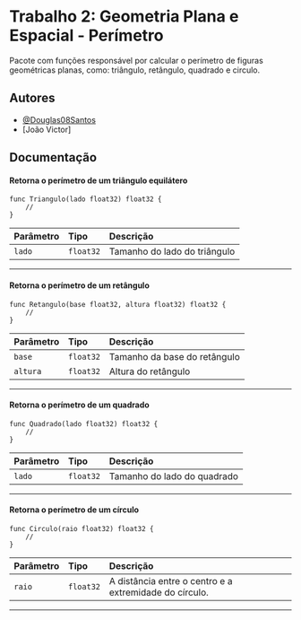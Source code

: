 
# **Trabalho 2: Geometria Plana e Espacial - Perímetro**

Pacote com funções responsável por calcular o perímetro de figuras geométricas planas, como: triângulo, retângulo, quadrado e circulo. 

## **Autores**

- [@Douglas08Santos](https://www.github.com/Douglas08Santos)
- [João Victor]


## **Documentação**

#### Retorna o perímetro de um triângulo equilátero

```golang
func Triangulo(lado float32) float32 {
	//
}
```

| Parâmetro   | Tipo       | Descrição                           |
| :---------- | :--------- | :---------------------------------- |
| `lado` | `float32` | Tamanho do lado do triângulo |

---

#### Retorna o perímetro de um retângulo

```golang
func Retangulo(base float32, altura float32) float32 {
	//
}
```

| Parâmetro   | Tipo       | Descrição                           |
| :---------- | :--------- | :---------------------------------- |
| `base`  | `float32` | Tamanho da base do retângulo|
| `altura` | `float32` | Altura do retângulo |
---
#### Retorna o perímetro de um quadrado

```golang
func Quadrado(lado float32) float32 {
	//
}
```

| Parâmetro   | Tipo       | Descrição                           |
| :---------- | :--------- | :---------------------------------- |
| `lado` | `float32` | Tamanho do lado do quadrado |
---
#### Retorna o perímetro de um círculo

```golang
func Circulo(raio float32) float32 {
	//
}
```

| Parâmetro   | Tipo       | Descrição                           |
| :---------- | :--------- | :---------------------------------- |
| `raio` | `float32` | A distância entre o centro e a extremidade do círculo. |
---

